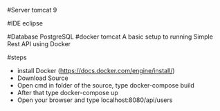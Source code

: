 #Server
tomcat 9

#IDE
eclipse

#Database
PostgreSQL
#docker tomcat
A basic setup to running Simple Rest API using Docker

#steps
* install Docker (https://docs.docker.com/engine/install/)
* Download Source
* Open cmd in folder of the source, type docker-compose build
* After that type docker-compose up
* Open your browser and type localhost:8080/api/users
